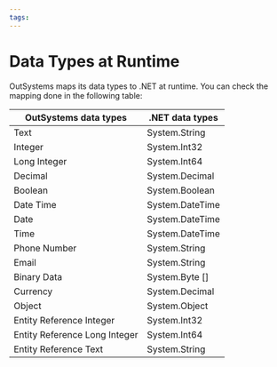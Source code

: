 ```yaml
---
tags: 
---
```


# Data Types at Runtime

OutSystems maps its data types to .NET at runtime. You can check the
mapping done in the following table:

OutSystems data types  |  .NET data types  |
---|---|
 Text | System.String |
Integer | System.Int32 |
Long Integer | System.Int64 |
Decimal | System.Decimal |
Boolean | System.Boolean |
Date Time | System.DateTime |
Date | System.DateTime |
Time | System.DateTime |
Phone Number | System.String |
Email | System.String |
Binary Data | System.Byte [] |
Currency | System.Decimal |
Object | System.Object |
Entity Reference Integer | System.Int32 |
Entity Reference Long Integer | System.Int64 |
Entity Reference Text | System.String |